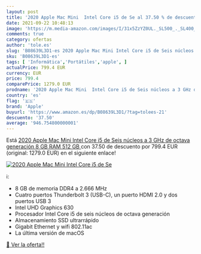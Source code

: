 ```yaml
---
layout: post
title: '2020 Apple Mac Mini  Intel Core i5 de Se al 37.50 % de descuento'
date: 2021-09-22 10:48:13
image: 'https://m.media-amazon.com/images/I/31x5ZzYZ0UL._SL500_._SL400_.jpg'
comments: true
category: ofertas
author: 'tole.es'
slug: 'B08639L3D1-es 2020 Apple Mac Mini Intel Core i5 de Seis núcleos a 3 GHz...'
sku: 'B08639L3D1-es'
tags: [ 'Informática','Portátiles','apple', ]
actualPrice: 799.4 EUR
currency: EUR
price: 799.4
comparePrice: 1279.0 EUR
prodname: '2020 Apple Mac Mini  Intel Core i5 de Seis núcleos a 3 GHz de octava generación  8 GB RAM  512 GB '
country: 'es'
flag: '🇪🇸'
brand: 'Apple'
buyurl: 'https://www.amazon.es/dp/B08639L3D1/?tag=tolees-21'
descuento: '37.50'
average: '946.754800000001'
---
```


Está [2020 Apple Mac Mini  Intel Core i5 de Seis núcleos a 3 GHz de octava generación  8 GB RAM  512 GB ](https://www.amazon.es/dp/B08639L3D1/?tag=tolees-21) con 37.50 de descuento por 799.4 EUR (original: 1279.0 EUR) en el siguiente enlace!

[![2020 Apple Mac Mini  Intel Core i5 de Se](https://m.media-amazon.com/images/I/31x5ZzYZ0UL._SL500_._SL400_.jpg)](https://www.amazon.es/dp/B08639L3D1/?tag=tolees-21)

ℹ️:

- 8 GB de memoria DDR4 a 2.666 MHz
- Cuatro puertos Thunderbolt 3 (USB-C), un puerto HDMI 2.0 y dos puertos USB 3
- Intel UHD Graphics 630
- Procesador Intel Core i5 de seis núcleos de octava generación
- Almacenamiento SSD ultrarrápido
- Gigabit Ethernet y wifi 802.11ac
- La última versión de macOS

[🛒 Ver la oferta!!](https://www.amazon.es/dp/B08639L3D1/?tag=tolees-21)
